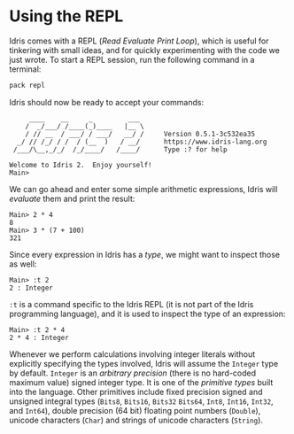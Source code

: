 # Using the REPL

Idris comes with a REPL (*Read Evaluate Print Loop*), which is useful for tinkering with small ideas, and for quickly experimenting with the code we just wrote. To start a REPL session, run the following command in a terminal:

```sh
pack repl
```

Idris should now be ready to accept your commands:

```repl
     ____    __     _         ___
    /  _/___/ /____(_)____   |__ \
    / // __  / ___/ / ___/   __/ /     Version 0.5.1-3c532ea35
  _/ // /_/ / /  / (__  )   / __/      https://www.idris-lang.org
 /___/\__,_/_/  /_/____/   /____/      Type :? for help

Welcome to Idris 2.  Enjoy yourself!
Main>
```

We can go ahead and enter some simple arithmetic expressions, Idris will *evaluate* them and print the result:

```repl
Main> 2 * 4
8
Main> 3 * (7 + 100)
321
```

Since every expression in Idris has a *type*, we might want to inspect those as well:

```repl
Main> :t 2
2 : Integer
```

`:t` is a command specific to the Idris REPL (it is not part of the Idris programming language), and it is used to inspect the type of an expression:

```repl
Main> :t 2 * 4
2 * 4 : Integer
```

Whenever we perform calculations involving integer literals without explicitly specifying the types involved, Idris will assume the `Integer` type by default. `Integer` is an *arbitrary precision* (there is no hard-coded maximum value) signed integer type. It is one of the *primitive types* built into the language. Other primitives include fixed precision signed and unsigned integral types (`Bits8`, `Bits16`, `Bits32` `Bits64`, `Int8`, `Int16`, `Int32`, and `Int64`), double precision (64 bit) floating point numbers (`Double`), unicode characters (`Char`) and strings of unicode characters (`String`).
